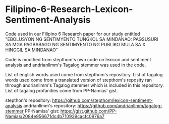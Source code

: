 # Filipino-6-Research-Lexicon-Sentiment-Analysis
Code used in our Filipino 6 Research paper for our study entitled "EBOLUSYON NG SENTIMYENTO TUNGKOL SA MINDANAO: PAGSUSURI SA MGA PAGBABAGO NG SENTIMYENTO NG PUBLIKO MULA SA X HINGGIL SA MINDANAO"

Code is modified from stepthom's own code on lexicon and sentiment analysis and andrianllmm's Tagalog stemmer was used in the code.

List of english words used come from stepthom's repository. 
List of tagalog words used come from a translated version of stepthom's reposity ran through andrianllmm's Tagalog stemmer which is included in this repository.
List of tagalog profanities come from PP-Namias' gist.

stepthon's repository:
https://github.com/stepthom/lexicon-sentiment-analysis
andrianllmm's repository:
https://github.com/andrianllmm/tagalog-stemmer
PP-Namisa' gist:
https://gist.github.com/PP-Namias/2084e956671dc4b710939cacfc0976a7
